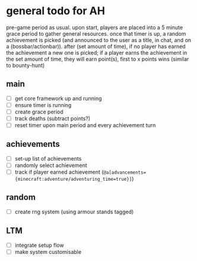 # general todo for AH

pre-game period as usual. upon start, players are placed into a 5 minute grace period to gather general resources. once that timer is up, a random achievement is picked (and announced to the user as a title, in chat, and on a (bossbar/actionbar)). after (set amount of time), if no player has earned the achievement a new one is picked; if a player earns the achievement in the set amount of time, they will earn point(s), first to x points wins (similar to bounty-hunt)

## main

- [ ] get core framework up and running
- [ ] ensure timer is running
- [ ] create grace period
- [ ] track deaths (subtract points?)
- [ ] reset timer upon main period and every achievement turn

## achievements

- [ ] set-up list of achievements
- [ ] randomly select achievement
- [ ] track if player earned achievement (`@a[advancements={minecraft:adventure/adventuring_time=true}]`)

## random

- [ ] create rng system (using armour stands tagged)

## LTM

- [ ] integrate setup flow
- [ ] make system customisable